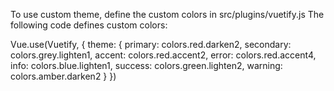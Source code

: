 To use custom theme, define the custom colors in src/plugins/vuetify.js
The following code defines custom colors:

Vue.use(Vuetify, {
  theme: {
    primary: colors.red.darken2,
    secondary: colors.grey.lighten1,
    accent: colors.red.accent2,
    error: colors.red.accent4,
    info: colors.blue.lighten1,
    success: colors.green.lighten2,
    warning: colors.amber.darken2
  }
})

